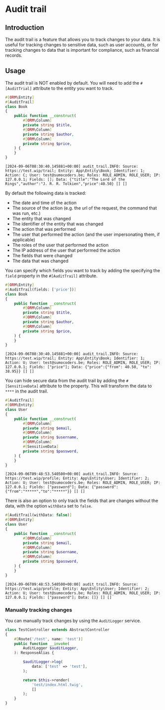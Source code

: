 # Audit trail

## Introduction
The audit trail is a feature that allows you to track changes to your data. 
It is useful for tracking changes to sensitive data, such as user accounts, or for tracking changes to data that is important for compliance, such as financial records.

## Usage
The audit trail is NOT enabled by default. You will need to add the `#[AuditTrial]` attribute to the entity you want to track.

```php
#[ORM\Entity]
#[AuditTrail]
class Book
{
    public function __construct(
        #[ORM\Column]
        private string $title,
        #[ORM\Column]
        private string $author,
        #[ORM\Column]
        private string $price,
    ) {
    }
}
```

```
[2024-09-06T08:30:40.145881+00:00] audit_trail.INFO: Source: https://test.wip/trail; Entity: App\Entity\Book; Identifier: 1; Action: C; User: test@sumocoders.be; Roles: ROLE_ADMIN, ROLE_USER; IP: 127.0.0.1; Fields: []; Data: {"title":"The Lord of the Rings","author":"J. R. R. Tolkien","price":40.50} [] []
```

By default the following data is tracked:
* The date and time of the action
* The source of the action (e.g. the url of the request, the command that was run, etc.)
* The entity that was changed
* The identifier of the entity that was changed
* The action that was performed
* The user that performed the action (and the user impersonating them, if applicable)
* The roles of the user that performed the action
* The IP address of the user that performed the action
* The fields that were changed
* The data that was changed

You can specify which fields you want to track by adding the specifying the `field` property in the `#[AuditTrail]` attribute.

```php
#[ORM\Entity]
#[AuditTrail(fields: ['price'])]
class Book
{
    public function __construct(
        #[ORM\Column]
        private string $title,
        #[ORM\Column]
        private string $author,
        #[ORM\Column]
        private string $price,
    ) {
    }
}
```

```
[2024-09-06T08:30:40.145881+00:00] audit_trail.INFO: Source: https://test.wip/trail; Entity: App\Entity\Book; Identifier: 1; Action: U; User: test@sumocoders.be; Roles: ROLE_ADMIN, ROLE_USER; IP: 127.0.0.1; Fields: ["price"]; Data: {"price":{"from": 40.50, "to": 38.95}} [] []
```

You can hide secure data from the audit trail by adding the `#[SensitiveData]` attribute to the property.
This will transform the data to `****` in the audit trail.
```php
#[AuditTrail]
#[ORM\Entity]
class User
{
    public function __construct(
        #[ORM\Column]
        private string $email,
        #[ORM\Column]
        private string $username,
        #[ORM\Column]
        #[SensitiveData]
        private string $password,
    ) {
    }
}
```

```
[2024-09-06T09:48:53.540500+00:00] audit_trail.INFO: Source: https://test.wip/profile; Entity: App\Entity\User; Identifier: 2; Action: U; User: test@sumocoders.be; Roles: ROLE_ADMIN, ROLE_USER; IP: 127.0.0.1; Fields: ["password"]; Data: {"password":{"from":"*****","to":"*****"}} [] []
```

There is also an option to only track the fields that are changes without the data, with the option `withData` set to `false`.
```php
#[AuditTrail(withData: false)]
#[ORM\Entity]
class User
{
    public function __construct(
        #[ORM\Column]
        private string $email,
        #[ORM\Column]
        private string $username,
        #[ORM\Column]
        private string $password,
    ) {
    }
}
```

```
[2024-09-06T09:48:53.540500+00:00] audit_trail.INFO: Source: https://test.wip/profile; Entity: App\Entity\User; Identifier: 2; Action: U; User: test@sumocoders.be; Roles: ROLE_ADMIN, ROLE_USER; IP: 127.0.0.1; Fields: ["password"]; Data: []} [] []
```

### Manually tracking changes

You can manually track changes by using the `AuditLogger` service.
```php
class TestController extends AbstractController
{
    #[Route('/test', name: 'test')]
    public function __invoke(
        AuditLogger $auditLogger,
    ): ResponseAlias {

        $auditLogger->log(
            data: ['test' => 'test'],
        );

        return $this->render(
            'test/index.html.twig',
            []
        );
    }
}
```
